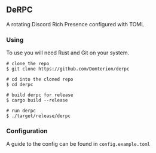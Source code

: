 ## DeRPC

A rotating Discord Rich Presence configured with TOML

### Using

To use you will need Rust and Git on your system.

```
# clone the repo
$ git clone https://github.com/Domterion/derpc

# cd into the cloned repo
$ cd derpc

# build derpc for release
$ cargo build --release

# run derpc
$ ./target/release/derpc
```

### Configuration

A guide to the config can be found in `config.example.toml`
